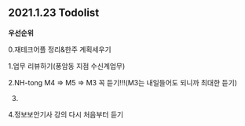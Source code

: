 ## 2021.1.23 Todolist



**우선순위**

0.재테크어플 정리&한주 계획세우기

1.업무 리뷰하기(풍암동 지점 수신계업무)

2.NH-tong M4 => M5 => M3 꼭 듣기!!!(M3는 내일들어도 되니까 최대한 듣기)

3.

4.정보보안기사 강의 다시 처음부터 듣기

